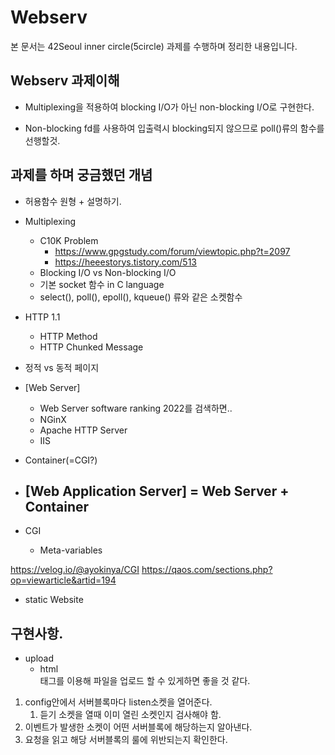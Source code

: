 # Webserv

본 문서는 42Seoul inner circle(5circle) 과제를 수행하며 정리한 내용입니다.

## Webserv 과제이해

- Multiplexing을 적용하여 blocking I/O가 아닌 non-blocking I/O로 구현한다.

- Non-blocking fd를 사용하여 입출력시 blocking되지 않으므로 poll()류의 함수를 선행할것.

## 과제를 하며 궁금했던 개념

- 허용함수 원형 + 설명하기.

- Multiplexing
	- C10K Problem
		- https://www.gpgstudy.com/forum/viewtopic.php?t=2097
		- https://heeestorys.tistory.com/513
	- Blocking I/O vs Non-blocking I/O
	- 기본 socket 함수 in C language
	- select(), poll(), epoll(), kqueue() 류와 같은 소켓함수

- HTTP 1.1
	- HTTP Method
	- HTTP Chunked Message

- 정적 vs 동적 페이지
- [Web Server]
	- Web Server software ranking 2022를 검색하면..
	- NGinX
	- Apache HTTP Server
	- IIS
- Container(=CGI?)
- [Web Application Server] = Web Server + Container
	-

- CGI
	- Meta-variables

https://velog.io/@ayokinya/CGI
https://qaos.com/sections.php?op=viewarticle&artid=194
- static Website

## 구현사항.

- upload
	- html <form> 태그를 이용해 파일을 업로드 할 수 있게하면 좋을 것 같다.

1. config안에서 서버블록마다 listen소켓을 열어준다.
   1. 듣기 소켓을 열때 이미 열린 소켓인지 검사해야 함.
2. 이벤트가 발생한 소켓이 어떤 서버블록에 해당하는지 알아낸다.
3. 요청을 읽고 해당 서버블록의 룰에 위반되는지 확인한다.